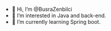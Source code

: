 - 👋 Hi, I’m @BusraZenbilci
- 👀 I’m interested in Java and back-end.
- 🌱 I’m currently learning Spring boot.


<!---
BusraZenbilci/BusraZenbilci is a ✨ special ✨ repository because its `README.md` (this file) appears on your GitHub profile.
You can click the Preview link to take a look at your changes.
--->
